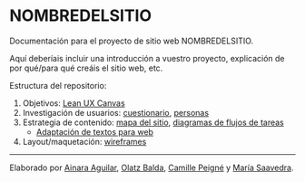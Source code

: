 # NOMBREDELSITIO

Documentación para el proyecto de sitio web NOMBREDELSITIO.

Aquí deberíais incluir una introducción a vuestro proyecto, explicación de por qué/para qué creáis el sitio web, etc.

Estructura del repositorio:

1. Objetivos: [Lean UX Canvas](objetivos/leanuxcanvas.md)
2. Investigación de usuarios: [cuestionario](investigacion/investigación-de-usuarios), [personas](investigacion/personas.md)
2. Estrategia de contenido: [mapa del sitio](estrategiacontenidos/mapadelsitio.md), [diagramas de flujos de tareas](estrategiacontenidos/diagrama.md)
    - [Adaptación de textos para web](textos/adaptacion.md)   
3. Layout/maquetación: [wireframes](maquetacion/wireframes.md)

---

Elaborado por [Ainara Aguilar](http://ainara-web.github.io), [Olatz Balda](http://olatzbalda.github.io), [Camille Peigné](http://camillepeigne.github.io) y [María Saavedra](http://mariasaav.github.io).
